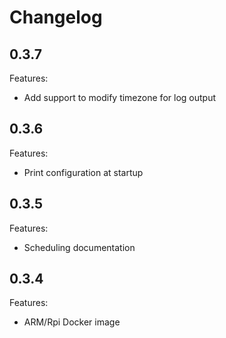# Changelog

## 0.3.7

Features:
  - Add support to modify timezone for log output

## 0.3.6

Features:
  - Print configuration at startup

## 0.3.5

Features:
  - Scheduling documentation

## 0.3.4

Features:
  - ARM/Rpi Docker image
